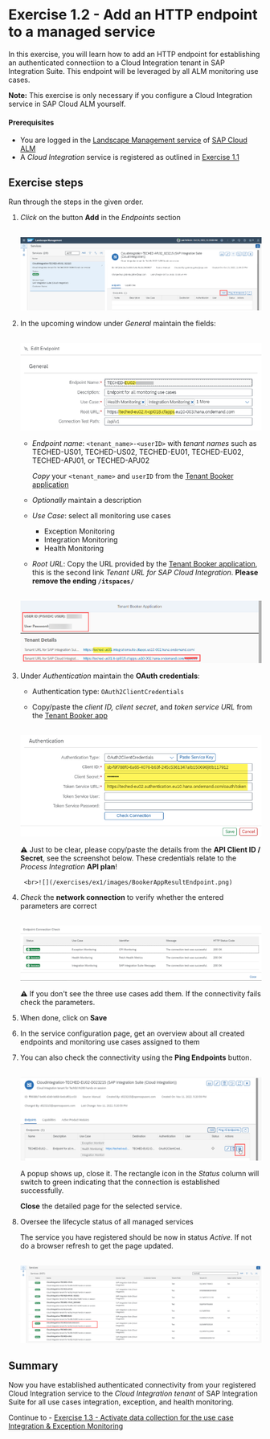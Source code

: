 # Exercise 1.2 - Add an HTTP endpoint to a managed service

In this exercise, you will learn how to add an HTTP endpoint for establishing an authenticated connectiion to a Cloud Integration tenant in SAP Integration Suite. This endpoint will be leveraged by all ALM monitoring use cases.

**Note:** This exercise is only necessary if you configure a Cloud Integration service in SAP Cloud ALM yourself.

#### Prerequisites

- You are logged in the [Landscape Management service](https://teched22-cloudalm-003.eu10.alm.cloud.sap/shell/run?sap-ui-app-id=sap.crun.landscape) of [SAP Cloud ALM](https://teched22-cloudalm-003.eu10.alm.cloud.sap/launchpad#Shell-home)
- A *Cloud Integration* service is registered as outlined in [Exercise 1.1](/exercises/ex1/ex11/)

## Exercise steps

Run through the steps in the given order. 

1. *Click* on the button **Add** in the *Endpoints* section

    <br>![](/exercises/ex1/images/LMSAddEndpointButton.png)
       
2. In the upcoming window under *General* maintain the fields:

    <br>![](/exercises/ex1/images/LMSAddEndpointGeneral.png)
    
    - *Endpoint name*: `<tenant_name>-<userID>` with *tenant names* such as TECHED-US01, TECHED-US02, TECHED-EU01, TECHED-EU02, TECHED-APJ01, or TECHED-APJ02
       
        *Copy* your `<tenant_name>` and `userID` from  the [Tenant Booker application](/exercises/ex0/ex02/)
		
    - *Optionally* maintain a description
    - *Use Case*: select all monitoring use cases
        - Exception Monitoring
        - Integration Monitoring
        - Health Monitoring
     - *Root URL*: Copy the URL provided by the [Tenant Booker application](/exercises/ex0/ex02/), this is the second link *Tenant URL for SAP Cloud Integration*. **Please remove the ending `/itspaces/`**

    <br>![](/exercises/ex1/images/BookerAppInfoEndpointGeneral.png)

3.	Under *Authentication* maintain the **OAuth credentials**:
	
	- Authentication type: `OAuth2ClientCredentials`
	
	- Copy/paste the *client ID, client secret*, and *token service URL* from the  [Tenant Booker app](/exercises/ex0/ex02/) 

    <br>![Highlighted the tenant name](/exercises/ex1/images/LMSAddEndpointAuthentication.png)
  

	  :warning: Just to be clear, please copy/paste the details from the **API Client ID / Secret**, see the screenshot below. These credentials relate to the *Process Integration* **API plan**!

		 <br>![](/exercises/ex1/images/BookerAppResultEndpoint.png)
    
4. *Check* the **network connection** to verify whether the entered parameters are correct

    <br>![](/exercises/ex1/images/LMSEndpointConnectionCheck.png)
    
    :warning: If you don't see the three use cases add them. If the connectivity fails check the parameters.
    
5. When done, click on **Save**

6. In the service configuration page, get an overview about all created endpoints and monitoring use cases assigned to them

6. You can also check the connectivity using the **Ping Endpoints** button. 

    <br>![](/exercises/ex1/images/LMSPingConnection.png)
    
    A popup shows up, close it. The rectangle icon in the *Status* column will switch to green indicating that the connection is established successfully.
    
    **Close** the detailed page for the selected service.
    
7.  Oversee the lifecycle status of all managed services

    The service you have registered should be now in status *Active*. If not do a browser refresh to get the page updated.

    <br>![](/exercises/ex1/images/LMSManagedServices.png)
    
## Summary

Now you have established authenticated connectivity from your registered Cloud Integration service to the *Cloud Integration tenant* of SAP Integration Suite for all use cases integration, exception, and health monitoring.

Continue to - [Exercise 1.3 - Activate data collection for the use case Integration & Exception Monitoring](/exercises/ex1/ex13/)
